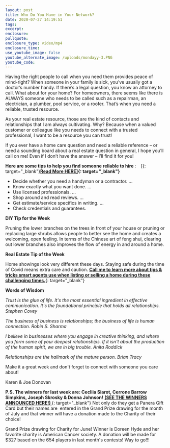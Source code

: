 ```yaml
---
layout: post
title: Who Do You Have in Your Network?
date: 2020-07-27 14:19:51
tags:
excerpt:
enclosure:
pullquote:
enclosure_type: video/mp4
enclosure_time:
use_youtube_image: false
youtube_alternate_image: /uploads/mondayy-3.PNG
youtube_code:
---
```


Having the right people to call when you need them provides peace of mind-right? When someone in your family is sick, you’ve usually got a doctor’s number handy. If there’s a legal question, you know an attorney to call. What about for your home? For homeowners, there seems like there is ALWAYS someone who needs to be called such as a repairman, an electrician, a plumber, pool service, or a roofer. That’s when you need a reliable, trusted resource.

As your real estate resource, those are the kind of contacts and relationships that I am always cultivating. Why? Because when a valued customer or colleague like you needs to connect with a trusted professional, I want to be a resource you can trust\!

If you ever have a home care question and need a reliable reference – or need a sounding board about a real estate question in general, I hope you’ll call on me\! Even if I don’t have the answer – I’ll find it for you\!&nbsp;

**Here are some tips to help you&nbsp;**find**&nbsp;someone&nbsp;**reliable**&nbsp;to hire&nbsp;**\: &nbsp; &nbsp;[\[](https://t.e2ma.net/click/vhxn3b/zwff20l/by8z2d){: target="_blank"}**[Read More HERE\]](https://t.e2ma.net/click/vhxn3b/zwff20l/rq9z2d){: target="_blank"}**

* Decide whether you need a handyman or a contractor. ...
* Know exactly what you want done. ...
* Use licensed professionals. ...
* Shop around and read reviews. ...
* Get estimate/service specifics in writing. ...
* Check credentials and guarantees.

**DIY Tip for the Week**

Pruning the lower branches on the trees in front of your house or pruning or replacing large shrubs allows people to better see the home and creates a welcoming, open feeling. In terms of the Chinese art of feng shui, clearing out lower branches also improves the flow of energy in and around a home.

**Real Estate Tip of the Week**

Home showings look very different these days. Staying safe during the time of Covid means extra care and caution.&nbsp;[**Call me to learn more about tips & tricks smart agents use when listing or selling a home during these challenging times.**](https://t.e2ma.net/click/vhxn3b/zwff20l/7ia02d){: target="_blank"}

**Words of Wisdom**

*Trust is the glue of life. It's the most essential ingredient in effective communication. It's the foundational principle that holds all relationships. Stephen Covey*

*The business of business is relationships; the business of life is human connection. Robin S. Sharma*

*I believe in businesses where you engage in creative thinking, and where you form some of your deepest relationships. If it isn't about the production of the human spirit, we are in big trouble. Anita Roddick*

*Relationships are the hallmark of the mature person. Brian Tracy*

Make it a great week and don't forget to connect with someone you care about\!

Karen & Joe Donovan

**P.S.&nbsp;**The winners for last week are:&nbsp;**Cecliia Siarot, Cerrone Barrow Simpkins, Joseph Skrosky & Donna Johnson****\!**&nbsp;[**(SEE THE WINNERS ANNOUNCED HERE\!)&nbsp;**](https://t.e2ma.net/click/vhxn3b/zwff20l/nbb02d){: target="_blank"}&nbsp;Not only do they get a Panera Gift Card but their names are&nbsp; entered in the Grand Prize drawing for the month of July and that winner will have a donation made to the Charity of their choice\!&nbsp;

Grand Prize drawing for Charity for June\! Winner is Doreen Hyde and her favorite charity is American Cancer society. A donation will be made for $327 based on the 654 players in last month's contests\! Way to go\!\!\!&nbsp;